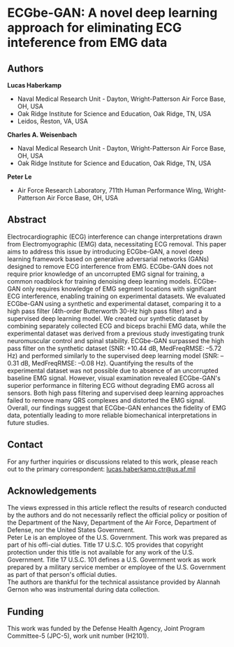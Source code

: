 # ECGbe-GAN: A novel deep learning approach for eliminating ECG inteference from EMG data  
## Authors
**Lucas Haberkamp** 
- Naval Medical Research Unit - Dayton, Wright-Patterson Air Force Base, OH, USA 
- Oak Ridge Institute for Science and Education, Oak Ridge, TN, USA 
- Leidos, Reston, VA, USA 
  
**Charles A. Weisenbach** 
- Naval Medical Research Unit - Dayton, Wright-Patterson Air Force Base, OH, USA
- Oak Ridge Institute for Science and Education, Oak Ridge, TN, USA 

**Peter Le**  
- Air Force Research Laboratory, 711th Human Performance Wing, Wright-Patterson Air Force Base, OH, USA

## Abstract
Electrocardiographic (ECG) interference can change interpretations drawn from Electromyographic (EMG) data, necessitating ECG removal. This paper aims to address this issue by introducing ECGbe-GAN, a novel deep learning framework based on generative adversarial networks (GANs) designed to remove ECG interference from EMG. ECGbe-GAN does not require prior knowledge of an uncorrupted EMG signal for training, a common roadblock for training denoising deep learning models. ECGbe-GAN only requires knowledge of EMG segment locations with significant ECG interference, enabling training on experimental datasets. We evaluated ECGbe-GAN using a synthetic and experimental dataset, comparing it to a high pass filter (4th-order Butterworth 30-Hz high pass filter) and a supervised deep learning model. We created our synthetic dataset by combining separately collected ECG and biceps brachii EMG data, while the experimental dataset was derived from a previous study investigating trunk neuromuscular control and spinal stability. ECGbe-GAN surpassed the high pass filter on the synthetic dataset (SNR: +10.44 dB, MedFreqRMSE: –5.72 Hz) and performed similarly to the supervised deep learning model (SNR: –0.31 dB, MedFreqRMSE: –0.08 Hz). Quantifying the results of the experimental dataset was not possible due to absence of an uncorrupted baseline EMG signal. However, visual examination revealed ECGbe-GAN's superior performance in filtering ECG without degrading EMG across all sensors. Both high pass filtering and supervised deep learning approaches failed to remove many QRS complexes and distorted the EMG signal. Overall, our findings suggest that ECGbe-GAN enhances the fidelity of EMG data, potentially leading to more reliable biomechanical interpretations in future studies.

## Contact
For any further inquiries or discussions related to this work, please reach out to the primary correspondent: lucas.haberkamp.ctr@us.af.mil

## Acknowledgements
The views expressed in this article reflect the results of research conducted by the authors and do not necessarily reflect the official policy or position of the Department of the Navy, Department of the Air Force, Department of Defense, nor the United States Government.  
Peter Le is an employee of the U.S. Government. This work was prepared as part of his offi-cial duties. Title 17 U.S.C. 105 provides that copyright protection under this title is not available for any work of the U.S. Government. Title 17 U.S.C. 101 defines a U.S. Government work as work prepared by a military service member or employee of the U.S. Government as part of that person's official duties.  
The authors are thankful for the technical assistance provided by Alannah Gernon who was instrumental during data collection.  

## Funding
This work was funded by the Defense Health Agency, Joint Program Committee-5 (JPC-5), work unit number (H2101).  
